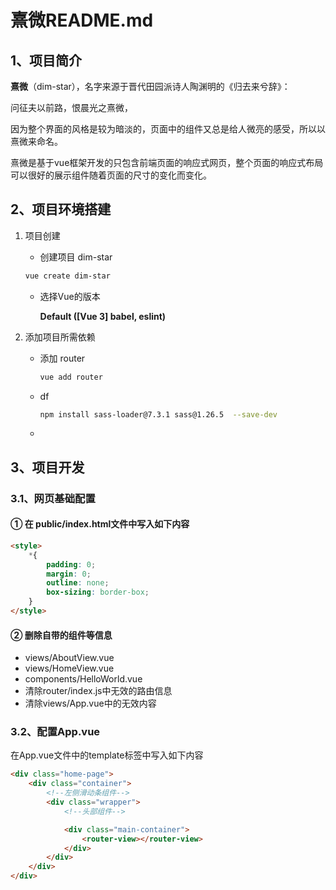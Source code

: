 # 熹微README.md


## 1、项目简介

**熹微**（dim-star），名字来源于晋代田园派诗人陶渊明的《归去来兮辞》：

问征夫以前路，恨晨光之熹微，

因为整个界面的风格是较为暗淡的，页面中的组件又总是给人微亮的感受，所以以熹微来命名。

熹微是基于vue框架开发的只包含前端页面的响应式网页，整个页面的响应式布局可以很好的展示组件随着页面的尺寸的变化而变化。



## 2、项目环境搭建

1. 项目创建

    - 创建项目 dim-star

    ```bash
    vue create dim-star
    ```

    - 选择Vue的版本

        **Default ([Vue 3] babel, eslint)**

        

2. 添加项目所需依赖

    - 添加 router

        ```bash
        vue add router
        ```

    - df

        ```bash
        npm install sass-loader@7.3.1 sass@1.26.5  --save-dev
        ```

        

    - 



## 3、项目开发

### 3.1、网页基础配置

#### ① 在 public/index.html文件中写入如下内容

```html
<style>
    *{
        padding: 0;
        margin: 0;
        outline: none;
        box-sizing: border-box;
    }
</style>
```

#### ② 删除自带的组件等信息

- views/AboutView.vue
- views/HomeView.vue
- components/HelloWorld.vue
- 清除router/index.js中无效的路由信息
- 清除views/App.vue中的无效内容



### 3.2、配置App.vue

在App.vue文件中的template标签中写入如下内容

```html
<div class="home-page">
    <div class="container">
        <!--左侧滑动条组件-->
        <div class="wrapper">
            <!--头部组件-->

            <div class="main-container">
                <router-view></router-view>
            </div>
        </div>
    </div>
</div>
```









































 







